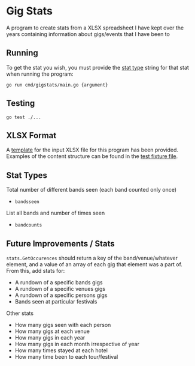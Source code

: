 # Gig Stats

A program to create stats from a XLSX spreadsheet I have kept over the years containing information about gigs/events that I have been to

## Running

To get the stat you wish, you must provide the [stat type](#stat-types) string for that stat when running the program:

```
go run cmd/gigstats/main.go {argument}
```

## Testing

```
go test ./...
```

## XLSX Format

A [template](./template.xlsx) for the input XLSX file for this program has been provided.
Examples of the content structure can be found in the [test fixture file](./fixtures/gigs.xlsx).

## Stat Types

Total number of different bands seen (each band counted only once)
- `bandsseen`

List all bands and number of times seen
- `bandcounts`

## Future Improvements / Stats

`stats.GetOccurences` should return a key of the band/venue/whatever element, and a value of an array of each gig that element was a part of.
From this, add stats for:
- A rundown of a specific bands gigs
- A rundown of a specific venues gigs
- A rundown of a specific persons gigs
- Bands seen at particular festivals

Other stats

- How many gigs seen with each person
- How many gigs at each venue
- How many gigs in each year
- How many gigs in each month irrespective of year
- How many times stayed at each hotel
- How many time been to each tour/festival
